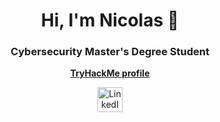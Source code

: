 <h1 align="center">Hi, I'm Nicolas 👋</h1>
<h3 align="center">Cybersecurity Master's Degree Student</h3>
<p align="center">
  <b><a href="https://tryhackme.com/p/losquincio/">TryHackMe profile</a></b>
</p>
<p align="center">
  <a href="https://www.linkedin.com/in/nicolasvisci/" target="_blank">
    <img src="https://cdn-icons-png.flaticon.com/512/174/174857.png" alt="LinkedIn" width="40" height="40"/>
  </a>
</p>
